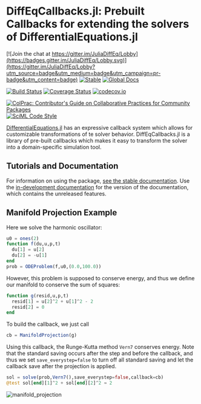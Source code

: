 # DiffEqCallbacks.jl: Prebuilt Callbacks for extending the solvers of DifferentialEquations.jl

[![Join the chat at https://gitter.im/JuliaDiffEq/Lobby](https://badges.gitter.im/JuliaDiffEq/Lobby.svg)](https://gitter.im/JuliaDiffEq/Lobby?utm_source=badge&utm_medium=badge&utm_campaign=pr-badge&utm_content=badge)
[![Stable](https://img.shields.io/badge/docs-stable-blue.svg)](http://diffeqcallbacks.sciml.ai/stable/)
[![Global Docs](https://img.shields.io/badge/docs-SciML-blue.svg)](https://docs.sciml.ai/dev/modules/DiffEqCallbacks/)

[![Build Status](https://github.com/SciML/DiffEqCallbacks.jl/workflows/CI/badge.svg)](https://github.com/SciML/DiffEqCallbacks.jl/actions?query=workflow%3ACI)
[![Coverage Status](https://coveralls.io/repos/SciML/DiffEqCallbacks.jl/badge.svg?branch=master&service=github)](https://coveralls.io/github/SciML/DiffEqCallbacks.jl?branch=master)
[![codecov.io](http://codecov.io/github/SciML/DiffEqCallbacks.jl/coverage.svg?branch=master)](http://codecov.io/github/SciML/DiffEqCallbacks.jl?branch=master)

[![ColPrac: Contributor's Guide on Collaborative Practices for Community Packages](https://img.shields.io/badge/ColPrac-Contributor's%20Guide-blueviolet)](https://github.com/SciML/ColPrac)
[![SciML Code Style](https://img.shields.io/static/v1?label=code%20style&message=SciML&color=9558b2&labelColor=389826)](https://github.com/SciML/SciMLStyle)

[DifferentialEquations.jl](https://diffeq.sciml.ai/dev) has an expressive callback system
which allows for customizable transformations of te solver behavior. DiffEqCallbacks.jl
is a library of pre-built callbacks which makes it easy to transform the solver into a
domain-specific simulation tool.

## Tutorials and Documentation

For information on using the package,
[see the stable documentation](https://diffeqcallbacks.sciml.ai/stable/). Use the
[in-development documentation](https://diffeqcallbacks.sciml.ai/dev/) for the version of
the documentation, which contains the unreleased features.

## Manifold Projection Example

Here we solve the harmonic oscillator:

```julia
u0 = ones(2)
function f(du,u,p,t)
  du[1] = u[2]
  du[2] = -u[1]
end
prob = ODEProblem(f,u0,(0.0,100.0))
```

However, this problem is supposed to conserve energy, and thus we define our manifold
to conserve the sum of squares:

```julia
function g(resid,u,p,t)
  resid[1] = u[2]^2 + u[1]^2 - 2
  resid[2] = 0
end
```

To build the callback, we just call

```julia
cb = ManifoldProjection(g)
```

Using this callback, the Runge-Kutta method `Vern7` conserves energy. Note that the
standard saving occurs after the step and before the callback, and thus we set
`save_everystep=false` to turn off all standard saving and let the callback
save after the projection is applied.

```julia
sol = solve(prob,Vern7(),save_everystep=false,callback=cb)
@test sol[end][1]^2 + sol[end][2]^2 ≈ 2
```

![manifold_projection](https://user-images.githubusercontent.com/1814174/184501895-38f081b6-3d7a-434c-adca-63b6b36a315c.png)
